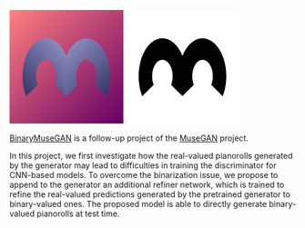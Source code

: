 <p class="switch-on-hover">
  <img class="hide-on-hover" src="figs/logo.png" alt="logo" style="max-width:200px;"/>
  <img class="show-on-hover" src="figs/logo_bmusegan.png" alt="logo" style="max-width:200px;"/>
</p>

[BinaryMuseGAN](https://salu133445.github.io/bmusegan/) is a follow-up project
of the [MuseGAN](https://salu133445.github.io/musegan/) project.

In this project, we first investigate how the real-valued pianorolls generated
by the generator may lead to difficulties in training the discriminator for
CNN-based models. To overcome the binarization issue, we propose to append to
the generator an additional refiner network, which is trained to refine the
real-valued predictions generated by the pretrained generator to binary-valued
ones. The proposed model is able to directly generate binary-valued pianorolls
at test time.
